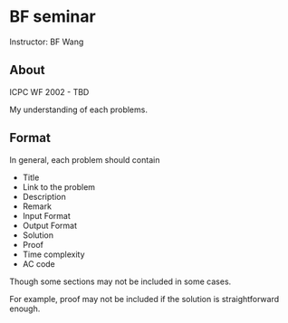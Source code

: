 # BF seminar

Instructor: BF Wang

## About

ICPC WF 2002 - TBD

My understanding of each problems.

## Format

In general, each problem should contain
* Title
* Link to the problem
* Description
* Remark
* Input Format
* Output Format
* Solution
* Proof
* Time complexity
* AC code

Though some sections may not be included in some cases.

For example, proof may not be included if the solution is straightforward enough.